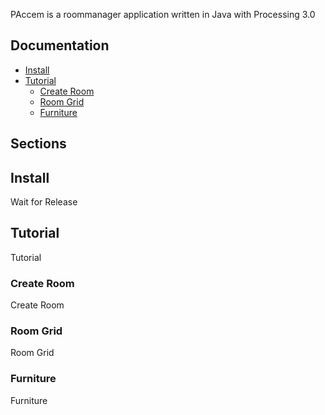 PAccem is a roommanager application written in Java with Processing 3.0

## Documentation
  - [Install](#install)
  - [Tutorial](#tutorial)
	  - [Create Room](#create-room)
	  - [Room Grid](#room-grid)
	  - [Furniture](#furniture)

## Sections

## Install
Wait for Release
## Tutorial
Tutorial
### Create Room
Create Room
### Room Grid
Room Grid
### Furniture
Furniture
